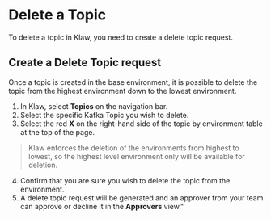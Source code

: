 # Delete a Topic

To delete a topic in Klaw, you need to create a delete topic request.

## Create a Delete Topic request

Once a topic is created in the base environment, it is possible to
delete the topic from the highest environment down to the lowest
environment.

1.  In Klaw, select **Topics** on the navigation bar.
2.  Select the specific Kafka Topic you wish to delete.
3.  Select the red **X** on the right-hand side of the topic by
    environment table at the top of the page.

>Klaw enforces the deletion of the environments from highest to lowest,
so the highest level environment only will be available for deletion.


4.  Confirm that you are sure you wish to delete the topic from the
    environment.
5.  A delete topic request will be generated and an approver from your
    team can approve or decline it in the **Approvers** view.\"
